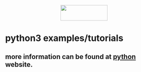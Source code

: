 <p align="center">
  <img width="150" height="50" src="https://www.python.org/static/img/python-logo@2x.png">
</p>

# python3 examples/tutorials

## more information can be found at [python](https://python.org) website.
